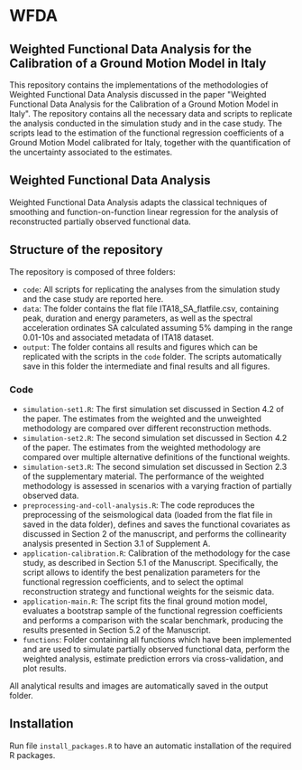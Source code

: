 # WFDA

## Weighted Functional Data Analysis for the Calibration of a Ground Motion Model in Italy

This repository contains the implementations of the methodologies of Weighted Functional Data Analysis discussed in the paper "Weighted Functional Data Analysis for the Calibration of a Ground Motion Model in Italy". The repository contains all the necessary data and scripts to replicate the analysis conducted in the simulation study and in the case study. The scripts lead to the estimation of the functional regression coefficients of a Ground Motion Model calibrated for Italy, together with the quantification of the uncertainty associated to the estimates.

## Weighted Functional Data Analysis
Weighted Functional Data Analysis adapts the classical techniques of smoothing and function-on-function linear regression for the analysis of reconstructed partially observed functional data.

## Structure of the repository
The repository is composed of three folders:
* `code`: All scripts for replicating the analyses from the simulation study and the case study are reported here.
* `data`: The folder contains the flat file ITA18_SA_flatfile.csv, containing peak, duration and energy parameters, as well as the spectral acceleration
ordinates SA calculated assuming 5% damping in the range 0.01-10s and associated metadata of ITA18 dataset. 
* `output`: The folder contains all results and figures which can be replicated with the scripts in the `code` folder. The scripts automatically save in this folder the intermediate and final results and all figures.

### Code
* `simulation-set1.R`: The first simulation set discussed in Section 4.2 of the paper. The estimates from the weighted and the unweighted methodology are compared over different reconstruction methods.
* `simulation-set2.R`: The second simulation set discussed in Section 4.2 of the paper. The estimates from the weighted methodology are compared over multiple alternative definitions of the functional weights.
* `simulation-set3.R`: The second simulation set discussed in Section 2.3 of the supplementary material. The performance of the weighted methodology is assessed in scenarios with a varying fraction of partially observed data.
* `preprocessing-and-coll-analysis.R`: The code reproduces the preprocessing of the seismological data (loaded from the flat file in saved in the data folder), defines and saves the functional covariates as discussed in Section 2 of the manuscript, and performs the collinearity analysis presented in Section 3.1 of Supplement A.
* `application-calibration.R`: Calibration of the methodology for the case study, as described in Section 5.1 of the Manuscript. Specifically, the script allows to identify the best penalization parameters for the functional regression coefficients, and to select the optimal reconstruction strategy and functional weights for the seismic data.
* `application-main.R`: The script fits the final ground motion model, evaluates a bootstrap sample of the functional regression coefficients and performs a comparison with the scalar benchmark, producing the results presented in Section 5.2 of the Manuscript.
* `functions`: Folder containing all functions which have been implemented and are used to simulate partially observed functional data, perform the weighted analysis, estimate prediction errors via cross-validation, and plot results.

All analytical results and images are automatically saved in the output folder.

## Installation

Run file `install_packages.R` to have an automatic installation of the required R packages.
